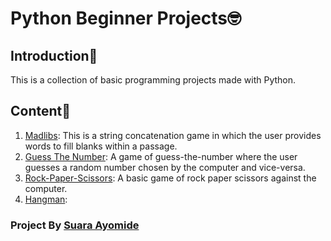 # Python Beginner Projects🤓

## Introduction:eyes:

This is a collection of basic programming projects made with Python.

## Content📖

1. [Madlibs](./Madlibs): This is a string concatenation game in which
 the user provides words to fill blanks within a passage.
2. [Guess The Number](./Guess-The-Number): A game of guess-the-number
 where the user guesses a random number chosen by the computer and vice-versa.
3. [Rock-Paper-Scissors](./rock_paper_scissors.py): A basic game of rock paper scissors against the
 computer.
4. [Hangman](./Hangman):

### Project By [Suara Ayomide](https://twitter.com/aysuarex)
